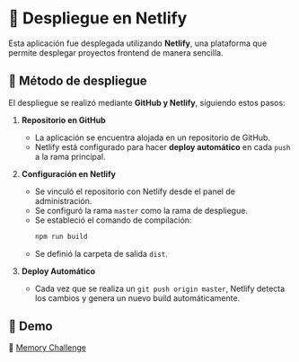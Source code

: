 # 🚀 Despliegue en Netlify

Esta aplicación fue desplegada utilizando **Netlify**, una plataforma que permite desplegar proyectos frontend de manera sencilla.

## 🔧 Método de despliegue

El despliegue se realizó mediante **GitHub y Netlify**, siguiendo estos pasos:

1. **Repositorio en GitHub**

   - La aplicación se encuentra alojada en un repositorio de GitHub.
   - Netlify está configurado para hacer **deploy automático** en cada `push` a la rama principal.

2. **Configuración en Netlify**

   - Se vinculó el repositorio con Netlify desde el panel de administración.
   - Se configuró la rama `master` como la rama de despliegue.
   - Se estableció el comando de compilación:
     ```sh
     npm run build
     ```
   - Se definió la carpeta de salida `dist`.

3. **Deploy Automático**
   - Cada vez que se realiza un `git push origin master`, Netlify detecta los cambios y genera un nuevo build automáticamente.

## 🔗 Demo

📌 [Memory Challenge](https://melodious-paprenjak-c0a67e.netlify.app/)

